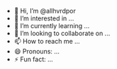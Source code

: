 - 👋 Hi, I’m @allhvrdpor
- 👀 I’m interested in ...
- 🌱 I’m currently learning ...
- 💞️ I’m looking to collaborate on ...
- 📫 How to reach me ...
- 😄 Pronouns: ...
- ⚡ Fun fact: ...

<!---
allhvrdpor/allhvrdpor is a ✨ special ✨ repository because its `README.md` (this file) appears on your GitHub profile.
You can click the Preview link to take a look at your changes.
--->
